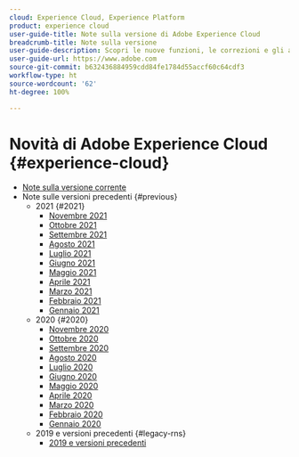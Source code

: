 ```yaml
---
cloud: Experience Cloud, Experience Platform
product: experience cloud
user-guide-title: Note sulla versione di Adobe Experience Cloud
breadcrumb-title: Note sulla versione
user-guide-description: Scopri le nuove funzioni, le correzioni e gli avvisi importanti di Adobe Experience Cloud ed Experience Platform.
user-guide-url: https://www.adobe.com
source-git-commit: b632436884959cdd84fe1784d55accf60c64cdf3
workflow-type: ht
source-wordcount: '62'
ht-degree: 100%

---
```



# Novità di Adobe Experience Cloud {#experience-cloud}

+ [Note sulla versione corrente](current.md)
+ Note sulle versioni precedenti {#previous}
   + 2021 {#2021}
      + [Novembre 2021](c-legacy-releases/2021/10282021.md)
      + [Ottobre 2021](c-legacy-releases/2021/10072021.md)
      + [Settembre 2021](c-legacy-releases/2021/09152021.md)
      + [Agosto 2021](c-legacy-releases/2021/08192021.md)
      + [Luglio 2021](c-legacy-releases/2021/07222021.md)
      + [Giugno 2021](c-legacy-releases/2021/06172021.md)
      + [Maggio 2021](c-legacy-releases/2021/05202021.md)
      + [Aprile 2021](c-legacy-releases/2021/04222021.md)
      + [Marzo 2021](c-legacy-releases/2021/03252021.md)
      + [Febbraio 2021](c-legacy-releases/2021/02182021.md)
      + [Gennaio 2021](c-legacy-releases/2021/01142021.md)
   + 2020 {#2020}
      + [Novembre 2020](c-legacy-releases/2020/10292020.md)
      + [Ottobre 2020](c-legacy-releases/2020/10082020.md)
      + [Settembre 2020](c-legacy-releases/2020/09102020.md)
      + [Agosto 2020](c-legacy-releases/2020/08132020.md)
      + [Luglio 2020](c-legacy-releases/2020/07162020.md)
      + [Giugno 2020](c-legacy-releases/2020/06182020.md)
      + [Maggio 2020](c-legacy-releases/2020/05212020.md)
      + [Aprile 2020](c-legacy-releases/2020/04162020.md)
      + [Marzo 2020](c-legacy-releases/2020/03122020.md)
      + [Febbraio 2020](c-legacy-releases/2020/02202020.md)
      + [Gennaio 2020](c-legacy-releases/2020/01162020.md)
   + 2019 e versioni precedenti {#legacy-rns}
      + [2019 e versioni precedenti](c-legacy-releases/2019-earlier.md)

